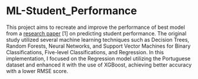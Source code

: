 # ML-Student_Performance
 This project aims to recreate and improve the performance of best model from a [research paper](https://www.semanticscholar.org/paper/61d468d5254730bbecf822c6b60d7d6595d9889c) [1] on predicting student performance. The original study utilized several machine learning techniques such as Decision Trees, Random Forests, Neural Networks, and Support Vector Machines for Binary Classifications, Five-level Classifications, and Regression. In this implementation, I focused on the Regression model utilizing the Portuguese dataset and enhanced it with the use of XGBoost, achieving better accuracy with a lower RMSE score.
